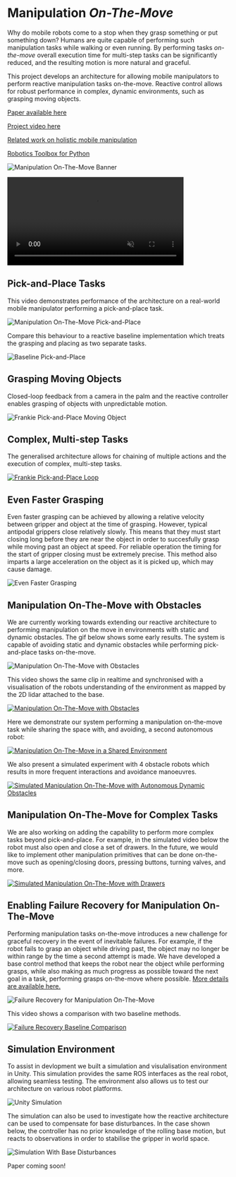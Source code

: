 # Manipulation *On-The-Move*
Why do mobile robots come to a stop when they grasp something or put something down? Humans are quite capable of performing such manipulation tasks while walking or even running. By performing tasks *on-the-move* overall execution time for multi-step tasks can be significantly reduced, and the resulting motion is more natural and graceful.

This project develops an architecture for allowing mobile manipulators to perform reactive manipulation tasks on-the-move. Reactive control allows for robust performance in complex, dynamic environments, such as grasping moving objects.

[Paper available here](https://arxiv.org/abs/2212.06991)

[Project video here](https://youtu.be/C39rBTytiWc)

[Related work on holistic mobile manipulation](https://jhavl.github.io/holistic/)

[Robotics Toolbox for Python](https://github.com/petercorke/robotics-toolbox-python)

![Manipulation On-The-Move Banner](images/MotmBanner.png)

<video src="https://user-images.githubusercontent.com/32886576/236379737-70c3feb8-5729-425a-a825-601b2f6f6583.mp4" data-canonical-src="https://user-images.githubusercontent.com/32886576/236379737-70c3feb8-5729-425a-a825-601b2f6f6583.mp4" controls="controls" muted="muted" class="d-block rounded-bottom-2 border-top width-fit" style="max-height:640px; min-height: 200px"></video>

## Pick-and-Place Tasks
This video demonstrates performance of the architecture on a real-world mobile manipulator performing a pick-and-place task.

![Manipulation On-The-Move Pick-and-Place](gifs/FrankiePickPlace_2.gif)

Compare this behaviour to a reactive baseline implementation which treats the grasping and placing as two separate tasks. 

![Baseline Pick-and-Place](gifs/ReactiveBaselinePickAndPlace.gif)

## Grasping Moving Objects
Closed-loop feedback from a camera in the palm and the reactive controller enables grasping of objects with unpredictable motion. 

![Frankie Pick-and-Place Moving Object](gifs/FrankiePickPlaceDynamic2.gif)

## Complex, Multi-step Tasks
The generalised architecture allows for chaining of multiple actions and the execution of complex, multi-step tasks.

[![Frankie Pick-and-Place Loop](images/FrankieLoopThumbnailCropped.jpg)](https://www.youtube.com/watch?v=LWI3my7WtJI "Frankie Pick-and-Place Loop")

## Even Faster Grasping
Even faster grasping can be achieved by allowing a relative velocity between gripper and object at the time of grasping. However, typical antipodal grippers close relatively slowly. This means that they must start closing long before they are near the object in order to succesfully grasp while moving past an object at speed. For reliable operation the timing for the start of gripper closing must be extremely precise. This method also imparts a large acceleration on the object as it is picked up, which may cause damage. 

![Even Faster Grasping](gifs/FastGrasp.gif)

## Manipulation On-The-Move with Obstacles
We are currently working towards extending our reactive architecture to performing manipulation on the move in environments with static and dynamic obstacles. The gif below shows some early results. The system is capable of avoiding static and dynamic obstacles while performing pick-and-place tasks on-the-move. 

![Manipulation On-The-Move with Obstacles](gifs/MotmObstacles.gif)

This video shows the same clip in realtime and synchronised with a visualisation of the robots understanding of the environment as mapped by the 2D lidar attached to the base. 

[![Manipulation On-The-Move with Obstacles](images/MotmObstaclesVideoLink.JPG)](https://youtu.be/jFcwtLKqeBg "Manipulation On-The-Move with Obstacles")

Here we demonstrate our system performing a manipulation on-the-move task while sharing the space with, and avoiding, a second autonomous robot:

[![Manipulation On-The-Move in a Shared Environment](images/TemiRealWorldLink.png)](https://youtu.be/0XcxeaLh8lU "Manipulation On-The-Move in a Shared Environment")

We also present a simulated experiment with 4 obstacle robots which results in more frequent interactions and avoidance manoeuvres. 

[![Simulated Manipulation On-The-Move with Autonomous Dynamic Obstacles](images/SimulatedTemiLink.png)](https://youtu.be/EKoV2SlYg9M "Simulated Manipulation On-The-Move with Autonomous Dynamic Obstacles")

## Manipulation On-The-Move for Complex Tasks

We are also working on adding the capability to perform more complex tasks beyond pick-and-place. For example, in the simulated video below the robot must also open and close a set of drawers. In the future, we would like to implement other manipulation primitives that can be done on-the-move such as opening/closing doors, pressing buttons, turning valves, and more. 

[![Simulated Manipulation On-The-Move with Drawers](images/DrawerVideoLink.png)](https://youtu.be/zwM1JgV9W0I "Simulated Manipulation On-The-Move with Drawers")

## Enabling Failure Recovery for Manipulation On-The-Move
Performing manipulation tasks on-the-move introduces a new challenge for graceful recovery in the event of inevitable failures. For example, if the robot fails to grasp an object while driving past, the object may no longer be within range by the time a second attempt is made. We have developed a base control method that keeps the robot near the object while performing grasps, while also making as much progress as possible toward the next goal in a task, performing grasps on-the-move where possible. [More details are available here.](https://benburgesslimerick.github.io/MotM-FailureRecovery/)

![Failure Recovery for Manipulation On-The-Move](gifs/ObstructedTurn_ours_6s_big.gif)

This video shows a comparison with two baseline methods. 

[![Failure Recovery Baseline Comparison](images/FailureRecoveryVideoLink.JPG)](https://youtu.be/T5_SeSubFCE "Failure Recovery Baseline Comparison")

## Simulation Environment
To assist in devlopment we built a simulation and visulalisation environment in Unity. This simulation provides the same ROS interfaces as the real robot, allowing seamless testing. The environment also allows us to test our architecture on various robot platforms. 

![Unity Simulation](gifs/MotmSims.gif)

The simulation can also be used to investigate how the reactive architecture can be used to compensate for base disturbances. In the case shown below, the controller has no prior knowledge of the rolling base motion, but reacts to observations in order to stabilise the gripper in world space. 

![Simulation With Base Disturbances](gifs/RollingFrankie.gif)

Paper coming soon!
